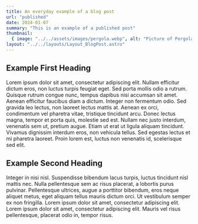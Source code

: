 ```yaml
---
title: An everyday example of a blog post
url: "published"
date: 2024-01-07
summary: "This is an example of a published post"
thumbnail:
  { image: "../../assets/images/pergola.webp", alt: "Picture of Pergola" }
layout: "../../layouts/Layout_BlogPost.astro"
---
```


## Example First Heading

Lorem ipsum dolor sit amet, consectetur adipiscing elit. Nullam efficitur dictum
eros, non luctus turpis feugiat eget. Sed porta mollis odio a rutrum. Quisque
rutrum congue nunc, tempus dapibus nisi accumsan sit amet. Aenean efficitur
faucibus diam a dictum. Integer non fermentum odio. Sed gravida leo lectus, non
laoreet lectus mattis at. Aenean ex orci, condimentum vel pharetra vitae,
tristique tincidunt arcu. Donec lectus magna, tempor et porta quis, molestie sed
est. Nullam nec justo interdum, venenatis sem ut, pretium augue. Etiam ut erat
ut ligula aliquam tincidunt. Vivamus dignissim interdum eros, non vehicula
tellus. Sed egestas lectus et mi pharetra laoreet. Proin lorem est, luctus non
venenatis id, scelerisque sed elit.

## Example Second Heading

Integer in nisi nisl. Suspendisse bibendum lacus turpis, luctus tincidunt nisl
mattis nec. Nulla pellentesque sem ac risus placerat, a lobortis purus pulvinar.
Pellentesque ultrices, augue a porttitor bibendum, eros neque aliquet metus,
eget aliquam tellus mauris dictum orci. Ut vestibulum semper ex non fringilla.
Lorem ipsum dolor sit amet, consectetur adipiscing elit. Lorem ipsum dolor sit
amet, consectetur adipiscing elit. Mauris vel risus pellentesque, placerat odio
in, tempor risus.
